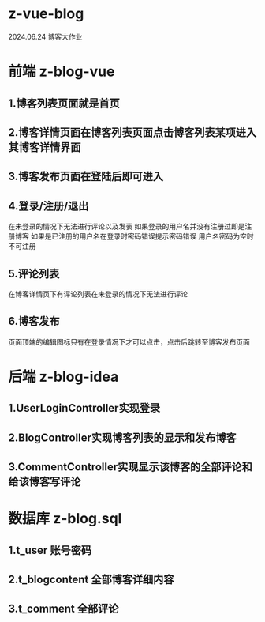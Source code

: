 # z-vue-blog
2024.06.24 博客大作业

# 前端 z-blog-vue
## 1.博客列表页面就是首页
## 2.博客详情页面在博客列表页面点击博客列表某项进入其博客详情界面
## 3.博客发布页面在登陆后即可进入
## 4.登录/注册/退出
  在未登录的情况下无法进行评论以及发表 
  如果登录的用户名并没有注册过即是注册博客
  如果是已注册的用户名在登录时密码错误提示密码错误
  用户名密码为空时不可注册
## 5.评论列表
  在博客详情页下有评论列表在未登录的情况下无法进行评论
## 6.博客发布
  页面顶端的编辑图标只有在登录情况下才可以点击，点击后跳转至博客发布页面
# 后端 z-blog-idea
## 1.UserLoginController实现登录
## 2.BlogController实现博客列表的显示和发布博客
## 3.CommentController实现显示该博客的全部评论和给该博客写评论
# 数据库 z-blog.sql
## 1.t_user 账号密码
## 2.t_blogcontent 全部博客详细内容
## 3.t_comment 全部评论
  
    
